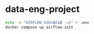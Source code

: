 # data-eng-project

```bash
echo -e "AIRFLOW_UID=$(id -u)" > .env
docker compose up airflow-init
```
